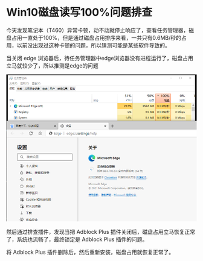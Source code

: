 # Win10磁盘读写100%问题排查


今天发现笔记本（T460）异常卡顿，动不动就停止响应了，查看任务管理器，磁盘占用一直处于100%，但是通过磁盘占用排序来看，一共只有0.6MB/秒的占用，以前没出现过这种卡顿的问题，所以猜测可能是某些软件导致的。

当关闭 edge 浏览器后，待任务管理器中edge浏览器没有进程运行了，磁盘占用立马就较少了，所以推测是edge的问题


![edge占用内存过高](/images/20210129-edge占用内存过高.png)  

然后通过排查插件，发现当把 Adblock Plus 插件关闭后，磁盘占用立马恢复正常了，系统也流畅了，最终锁定是 Adblock Plus 插件的问题。

将 Adblock Plus 插件删除后，然后重新安装，磁盘占用就恢复正常了。
